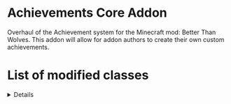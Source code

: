 # Achievements Core Addon
Overhaul of the Achievement system for the Minecraft mod: Better Than Wolves.
This addon will allow for addon authors to create their own custom achievements.

# List of modified classes
<details>
  
  ## Client
  - Achievement
  - AchievementList
  - AchievementMap
  - EntityItem
  - EntityPlayer
  - EntityPlayerMP
  - FCBlockCampfire
  - FCBlockFurnaceBrick
  - GuiAchievement
  - GuiAchievements
  - SlotBrewingStandPotion
  - SlotCrafting
</details>
